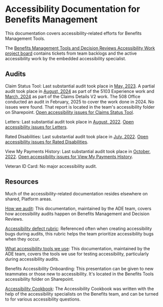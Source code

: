 # Accessibility Documentation for Benefits Management

This documentation covers accessibility-related efforts for Benefits Management Tools.

The [Benefits Management Tools and Decision Reviews Accessibility Work project board](https://github.com/orgs/department-of-veterans-affairs/projects/1255/views/1) contains tickets from team backlogs and the active accessibility work by the embedded accessibility specialist.

## Audits

Claim Status Tool: Last substantial audit took place in [May, 2023](https://github.com/department-of-veterans-affairs/va.gov-team/issues/41447). A partial audit took place in [August, 2024](https://github.com/department-of-veterans-affairs/va.gov-team/issues/90566) as part of the 5103 Experience work and [March, 2024](https://github.com/department-of-veterans-affairs/va.gov-team/issues/78461) as part of the Claims Details V2 work. The 508 Office conducted an audit in February, 2025 to cover the work done in 2024. No issues were found. That report is located in the team's accessibility folder on Sharepoint. [Open accessibility issues for Claims Status Tool](https://github.com/department-of-veterans-affairs/va.gov-team/issues?q=label%3A%22Claim+Status+Tool%22+label%3Aaccessibility++is%3Aopen+).

Letters: Last substantial audit took place in [August, 2022](https://github.com/department-of-veterans-affairs/va.gov-team/issues/45635). [Open accessibility issues for Letters](https://github.com/department-of-veterans-affairs/va.gov-team/issues?q=is%3Aopen+is%3Aissue+label%3Aletters+label%3Aaccessibility+).

Rated Disabilities: Last substantial audit took place in [July, 2022](https://github.com/department-of-veterans-affairs/va.gov-team/issues/43707). [Open accessibility issues for Rated Disabilities](https://github.com/department-of-veterans-affairs/va.gov-team/issues?q=is%3Aissue+is%3Aopen+label%3A%22rated+disabilities%22+label%3Aaccessibility+).

View My Payments History: Last substantial audit took place in [October, 2022](https://github.com/department-of-veterans-affairs/va.gov-team/issues/48987). [Open accessibility issues for View My Payments History](https://github.com/department-of-veterans-affairs/va.gov-team/issues?q=is%3Aissue+is%3Aopen+label%3Aaccessibility+label%3Aview-payments+).

Veteran ID Card: No major accessibility audit.

## Resources

Much of the accessibility-related documentation resides elsewhere on shared, Platform areas.

[How we audit](https://github.com/department-of-veterans-affairs/va.gov-team/blob/697656b9bc50cee01ad6265fe2803caddf02f5eb/teams/ADE/how-we-audit.md#whats-tested): This documentation, maintained by the ADE team, covers how accessibility audits happen on Benefits Management and Decision Reviews.

[Accessibility defect rubric](https://depo-platform-documentation.scrollhelp.site/developer-docs/accessibility-defect-severity-rubric): Referenced often when creating accessibility bugs during audits, this rubric helps the team prioritize accessibility bugs when they occur.

[What accessibility tools we use](https://github.com/department-of-veterans-affairs/va.gov-team/blob/697656b9bc50cee01ad6265fe2803caddf02f5eb/teams/ADE/tools-we-use.md): This documentation, maintained by the ADE team, covers the tools we use for testing accessibility, particularly during accessibility audits.

Benefits Accessibility Onboarding: This presentation can be given to new teammates or those new to accessibility. It's located in the Benefits Tools accessibility folder on Sharepoint.

[Accessibility Cookbook](https://github.com/department-of-veterans-affairs/va.gov-team/blob/master/teams/ADE/accessibility-cookbook.md): The Accessibility Cookbook was written with the help of the accessibility specialists on the Benefits team, and can be turned to for various accessibility questions.
